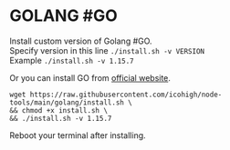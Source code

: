# GOLANG #GO
Install custom version of Golang #GO.  
Specify version in this line `./install.sh -v VERSION`  
Example `./install.sh -v 1.15.7`    

Or you can install GO from [official website](https://golang.org/doc/install).
```
wget https://raw.githubusercontent.com/icohigh/node-tools/main/golang/install.sh \
&& chmod +x install.sh \
&& ./install.sh -v 1.15.7
```
Reboot your terminal after installing.